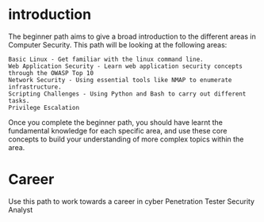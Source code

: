# introduction

The beginner path aims to give a broad introduction to the different areas in Computer Security. This path will be looking at the following areas:

    Basic Linux - Get familiar with the linux command line.
    Web Application Security - Learn web application security concepts through the OWASP Top 10
    Network Security - Using essential tools like NMAP to enumerate infrastructure.
    Scripting Challenges - Using Python and Bash to carry out different tasks.
    Privilege Escalation

Once you complete the beginner path, you should have learnt the fundamental knowledge for each specific area, and use these core concepts to build your understanding of more complex topics within the area.


# Career

Use this path to work towards a career in cyber
 Penetration Tester
 Security Analyst
